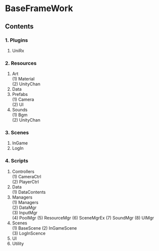 BaseFrameWork
=============
Contents
--------
### 1. Plugins
1) UniRx
### 2. Resources
1) Art   
   (1) Material   
   (2) UnityChan   
3) Data   
5) Prefabs   
   (1) Camera   
   (2) UI   
7) Sounds   
   (1) Bgm   
   (2) UnityChan   
### 3. Scenes
1) InGame
2) LogIn
### 4. Scripts
1) Controllers   
   (1) CameraCtrl   
   (2) PlayerCtrl   
3) Data   
   (1) DataContents   
5) Managers   
   (1) Managers   
   (2) DataMgr   
   (3) InputMgr   
   (4) PoolMgr
   (5) ResourceMgr
   (6) SceneMgrEx
   (7) SoundMgr
   (8) UIMgr   
7) Scenes   
   (1) BaseScene
   (2) InGameScene   
   (3) LogInScence   
9) UI
10) Utility
